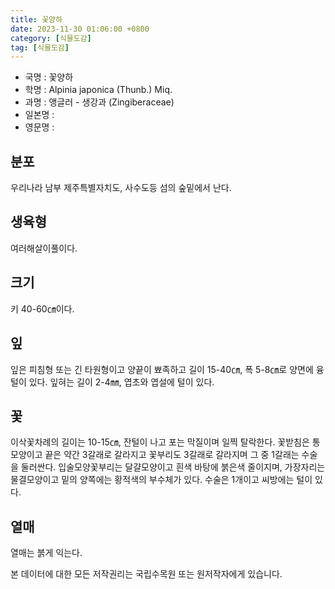 ```yaml
---
title: 꽃양하
date: 2023-11-30 01:06:00 +0800
category: [식물도감]
tag: [식물도감]
---
```




- 국명 : 꽃양하
- 학명 : Alpinia japonica (Thunb.) Miq.
- 과명 : 앵글러 - 생강과 (Zingiberaceae)
- 일본명 : 
- 영문명 : 


## 분포
우리나라 남부 제주특별자치도, 사수도등 섬의 숲밑에서 난다.
## 생육형
여러해살이풀이다.
## 크기
키 40-60㎝이다.
## 잎
잎은 피침형 또는 긴 타원형이고 양끝이 뾰족하고 길이 15-40㎝, 폭 5-8㎝로 양면에 융털이 있다. 잎혀는 길이 2-4㎜, 엽초와 엽설에 털이 있다.
## 꽃
이삭꽃차례의 길이는 10-15㎝, 잔털이 나고 포는 막질이며 일찍 탈락한다. 꽃받침은 통모양이고 끝은 약간 3갈래로 갈라지고 꽃부리도 3갈래로 갈라지며 그 중 1갈래는 수술을 둘러싼다. 입술모양꽃부리는 달걀모양이고 흰색 바탕에 붉은색 줄이지며, 가장자리는 물결모양이고 밑의 양쪽에는 황적색의 부수체가 있다. 수술은 1개이고 씨방에는 털이 있다.
## 열매
열매는 붉게 익는다.






본 데이터에 대한 모든 저작권리는 국립수목원 또는 원저작자에게 있습니다.
